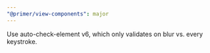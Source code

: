 ```yaml
---
"@primer/view-components": major
---
```


Use auto-check-element v6, which only validates on blur vs. every keystroke.
